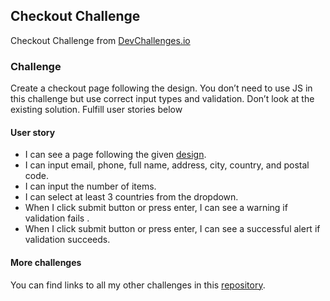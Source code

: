 ## Checkout Challenge

Checkout Challenge from [DevChallenges.io]

### Challenge
Create a checkout page following the design. You don’t need to use JS in this challenge but use correct input types and validation. Don’t look at the existing solution. Fulfill user stories below

#### User story
 - I can see a page following the given [design].
 - I can input email, phone, full name, address, city, country, and postal code.
 - I can input the number of items.
 - I can select at least 3 countries from the dropdown.
 - When I click submit button or press enter, I can see a warning if validation fails
.
 -  When I click submit button or press enter, I can see a successful alert if validation succeeds.

#### More challenges

You can find links to all my other challenges in this [repository].

[devchallenges.io]: https://devchallenges.io
[design]: https://www.figma.com/file/4B0x88GhiZvgVlcQPSQ73D/checkout-page-challenge
[repository]: https://github.com/thinkverse/devchallenges
